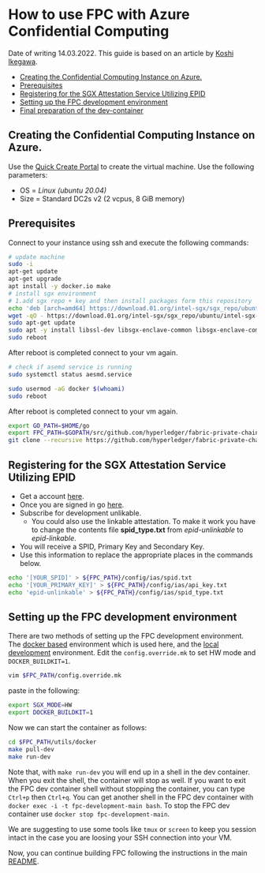 <!---
Copyright (c) Siemens AG, 2022
SPDX-License-Identifier: Apache-2.0
--->
# How to use FPC with Azure Confidential Computing

Date of writing 14.03.2022.
This guide is based on an article by [Koshi Ikegawa](https://qiita-com.translate.goog/ikegawa-koshi/items/8cf1fef1004fc16beb15?_x_tr_sl=ja&_x_tr_tl=en&_x_tr_hl=de&_x_tr_pto=wapp#fpc%E3%81%AE%E3%83%93%E3%83%AB%E3%83%89).

- [Creating the Confidential Computing Instance on Azure.](#creating-the-confidential-computing-instance-on-azure)
- [Prerequisites](#prerequisites)
- [Registering for the SGX Attestation Service Utilizing EPID](#registering-for-the-sgx-attestation-service-utilizing-epid)
- [Setting up the FPC development environment](#setting-up-the-fpc-development-environment)
- [Final preparation of the dev-container](#final-preparation-of-the-dev-container)


## Creating the Confidential Computing Instance on Azure.

Use the [Quick Create Portal](https://docs.microsoft.com/en-us/azure/virtual-machines/linux/quick-create-portal) to create the virtual machine.
Use the following parameters:
* OS = *Linux (ubuntu 20.04)*
* Size = Standard DC2s v2 (2 vcpus, 8 GiB memory)


## Prerequisites

Connect to your instance using ssh and execute the following commands:
```bash
# update machine
sudo -i
apt-get update
apt-get upgrade
apt install -y docker.io make
# install sgx environment
# 1.add sgx repo + key and then install packages form this repository
echo 'deb [arch=amd64] https://download.01.org/intel-sgx/sgx_repo/ubuntu focal main' | sudo tee /etc/apt/sources.list.d/intel-sgx.list
wget -qO - https://download.01.org/intel-sgx/sgx_repo/ubuntu/intel-sgx-deb.key | sudo apt-key add -
sudo apt-get update
sudo apt -y install libssl-dev libsgx-enclave-common libsgx-enclave-common-dev libsgx-ae-qe3 libsgx-ae-qve libsgx-epid libsgx-launch libsgx-pce-logic libsgx-qe3-logic libsgx-quote-ex libsgx-uae-service libsgx-urts
sudo reboot
```

After reboot is completed connect to your vm again.
```bash
# check if asemd service is running
sudo systemctl status aesmd.service
```
```bash
sudo usermod -aG docker $(whoami)
sudo reboot
```

After reboot is completed connect to your vm again.
```bash
export GO_PATH=$HOME/go
export FPC_PATH=$GOPATH/src/github.com/hyperledger/fabric-private-chaincode 
git clone --recursive https://github.com/hyperledger/fabric-private-chaincode.git $FPC_PATH
```


## Registering for the SGX Attestation Service Utilizing EPID

* Get a account [here](https://www.intel.com/content/www/us/en/forms/basic-intel-registration.html).
* Once you are signed in go [here](https://api.portal.trustedservices.intel.com/EPID-attestation).
* Subscribe for development unlikable.
  * You could also use the linkable attestation. To make it work you have to change the contents file **spid_type.txt** from *epid-unlinkable* to *epid-linkable*.
* You will receive a SPID, Primary Key and Secondary Key.
* Use this information to replace the appropriate places in the commands below.

```bash
echo '[YOUR_SPID]' > ${FPC_PATH}/config/ias/spid.txt
echo '[YOUR_PRIMARY_KEY]' > ${FPC_PATH}/config/ias/api_key.txt
echo 'epid-unlinkable' > ${FPC_PATH}/config/ias/spid_type.txt
```

## Setting up the FPC development environment

There are two methods of setting up the FPC development environment.
The [docker based](../../../README.md#option-1-using-the-docker-based-fpc-development-environment) environment which is used here, and the [local development](../../../README.md#option-2-setting-up-your-system-to-do-local-development) environment.
Edit the `config.override.mk`  to set HW mode and `DOCKER_BUILDKIT=1`.
```bash
vim $FPC_PATH/config.override.mk
```

paste in the following:
```bash
export SGX_MODE=HW
export DOCKER_BUILDKIT=1
```

Now we can start the container as follows:
```bash
cd $FPC_PATH/utils/docker
make pull-dev
make run-dev
```

Note that, with `make run-dev` you will end up in a shell in the dev container.
When you exit the shell, the container will stop as well.
If you want to exit the FPC dev container shell without stopping the container, you can type `Ctrl+p` then `Ctrl+q`.
You can get another shell in the FPC dev container with `docker exec -i -t fpc-development-main bash`.
To stop the FPC dev container use `docker stop fpc-development-main`.

We are suggesting to use some tools like `tmux` or `screen` to keep you session intact in the case you are loosing your SSH connection into your VM.

Now, you can continue building FPC following the instructions in the main [README](../../../README.md#build-fabric-private-chaincode).
